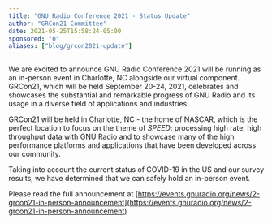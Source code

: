 ```yaml
---
title: "GNU Radio Conference 2021 - Status Update"
author: "GRCon21 Committee"
date: 2021-05-25T15:58:24-05:00
sponsored: "0"
aliases: ["blog/grcon2021-update"]
---
```


We are excited to announce GNU Radio Conference 2021 will be running as an in-person event in Charlotte, NC alongside our virtual component. GRCon21, which will be held September 20-24, 2021, celebrates and showcases the substantial and remarkable progress of GNU Radio and its usage in a diverse field of applications and industries.
<!--more-->
GRCon21 will be held in Charlotte, NC - the home of NASCAR, which is the perfect location to focus on the theme of _SPEED_: processing high rate, high throughput data with GNU Radio and to showcase many of the high performance platforms and applications that have been developed across our community.

Taking into account the current status of COVID-19 in the US and our survey results, we have determined that we can safely hold an in-person event.

Please read the full announcement at [https://events.gnuradio.org/news/2-grcon21-in-person-announcement](https://events.gnuradio.org/news/2-grcon21-in-person-announcement)
